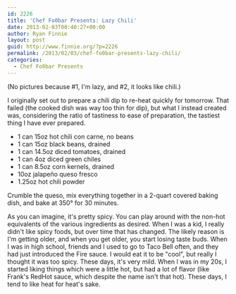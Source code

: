 ```yaml
---
id: 2226
title: 'Chef Fo0bar Presents: Lazy Chili'
date: 2013-02-03T00:40:27+00:00
author: Ryan Finnie
layout: post
guid: http://www.finnie.org/?p=2226
permalink: /2013/02/03/chef-fo0bar-presents-lazy-chili/
categories:
  - Chef Fo0bar Presents
---
```

(No pictures because #1, I'm lazy, and #2, it looks like chili.)

I originally set out to prepare a chili dip to re-heat quickly for tomorrow. That failed (the cooked dish was way too thin for dip), but what I instead created was, considering the ratio of tastiness to ease of preparation, the tastiest thing I have ever prepared.

  * 1 can 15oz hot chili con carne, no beans
  * 1 can 15oz black beans, drained
  * 1 can 14.5oz diced tomatoes, drained
  * 1 can 4oz diced green chiles
  * 1 can 8.5oz corn kernels, drained
  * 10oz jalapeño queso fresco
  * 1.25oz hot chili powder

Crumble the queso, mix everything together in a 2-quart covered baking dish, and bake at 350° for 30 minutes.

As you can imagine, it's pretty spicy. You can play around with the non-hot equivalents of the various ingredients as desired. When I was a kid, I really didn't like spicy foods, but over time that has changed. The likely reason is I'm getting older, and when you get older, you start losing taste buds. When I was in high school, friends and I used to go to Taco Bell often, and they had just introduced the Fire sauce. I would eat it to be "cool", but really I thought it was too spicy. These days, it's very mild. When I was in my 20s, I started liking things which were a little hot, but had a lot of flavor (like Frank's RedHot sauce, which despite the name isn't that hot). These days, I tend to like heat for heat's sake.